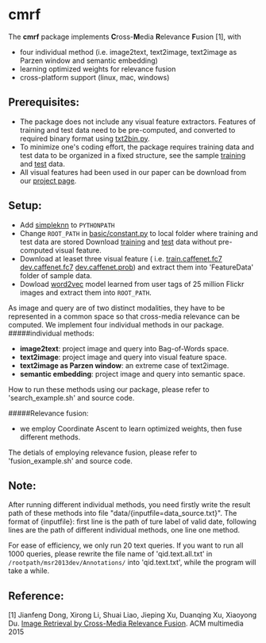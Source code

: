 # cmrf

The **cmrf** package implements **C**ross-**M**edia **R**elevance **F**usion [1], with
* four individual method (i.e. image2text, text2image, text2image as Parzen window and semantic embedding)
* learning optimized weights for relevance fusion
* cross-platform support (linux, mac, windows) 

## Prerequisites:

* The package does not include any visual feature extractors. Features of training and test data need to be pre-computed, and converted to required binary format using [txt2bin.py](https://github.com/li-xirong/simpleknn/blob/master/txt2bin.py).
* To minimize one's coding effort, the package requires training data and test data to be organized in a fixed structure, see the sample [training](http://www.mmc.ruc.edu.cn/research/irc2015/data/msr2013train.tar.gz) and [test](http://www.mmc.ruc.edu.cn/research/irc2015/data/msr2013dev.tar.gz) data.
* All visual features had been used in our paper can be download from our [project page](http://www.mmc.ruc.edu.cn/research/irc2015/index.html).

## Setup:

* Add [simpleknn](https://github.com/li-xirong/simpleknn) to `PYTHONPATH`
* Change `ROOT_PATH` in [basic/constant.py](basic/constant.py) to local folder where training and test data are stored
Download [training](http://www.mmc.ruc.edu.cn/research/irc2015/data/msr2013train.tar.gz) and [test](http://www.mmc.ruc.edu.cn/research/irc2015/data/msr2013dev.tar.gz) data without pre-computed visual feature.
* Download at leaset three visual feature ( i.e. [train.caffenet.fc7](http://www.mmc.ruc.edu.cn/research/irc2015/data/train.ruccaffefc7.imagenet.tar.gz) [dev.caffenet.fc7](http://www.mmc.ruc.edu.cn/research/irc2015/data/dev.ruccaffefc7.imagenet.tar.gz) [dev.caffenet.prob](http://www.mmc.ruc.edu.cn/research/irc2015/data/dev.ruccaffeprob.imagenet.tar.gz)) and extract them into 'FeatureData' folder of sample data.
* Dowload [word2vec](http://www.mmc.ruc.edu.cn/research/irc2015/data/flickr25m.word2vec.tar.gz) model learned from user tags of 25 million Flickr images and extract them into `ROOT_PATH`.


As image and query are of two distinct modalities, they have to be represented in a common space so that cross-media relevance can be computed. We implement four individual methods in our package.
#####individual methods:
* **image2text**: project image and query into Bag-of-Words space.
* **text2image**: project image and query into visual feature space.
* **text2image as Parzen window**: an extreme case of text2image.
* **semantic embedding**:  project image and query into semantic space.

How to run these methods using our package, please refer to 'search_example.sh' and source code.

#####Relevance fusion:
* we employ Coordinate Ascent to learn optimized weights, then fuse different methods.

The detials of employing relevance fusion, please refer to 'fusion_example.sh' and source code.

## Note:
After running different individual methods, you need firstly write the result path of these methods into file "data/{inputfile=data_source.txt}". The format of {inputfile}: first line is the path of ture label of valid date, following lines are the path of different individual methods, one line one method.

For ease of efficiency, we only run 20 text queries. If you want to run all 1000 queries, please rewrite the file name of 'qid.text.all.txt' in `/rootpath/msr2013dev/Annotations/` into 'qid.text.txt', while the program will take a while.


## Reference:

[1] Jianfeng Dong, Xirong Li, Shuai Liao, Jieping Xu, Duanqing Xu, Xiaoyong Du. [Image Retrieval by Cross-Media Relevance Fusion](http://www.mmc.ruc.edu.cn/research/irc2015/p173-dong.pdf). ACM multimedia 2015
